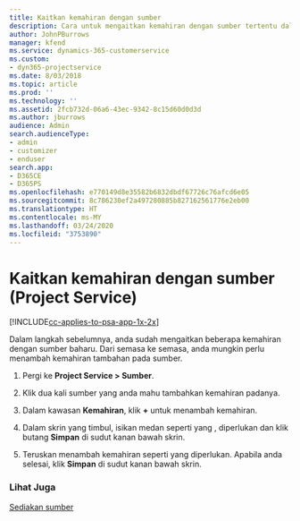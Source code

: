 ```yaml
---
title: Kaitkan kemahiran dengan sumber
description: Cara untuk mengaitkan kemahiran dengan sumber tertentu dalam Project Service
author: JohnPBurrows
manager: kfend
ms.service: dynamics-365-customerservice
ms.custom:
- dyn365-projectservice
ms.date: 8/03/2018
ms.topic: article
ms.prod: ''
ms.technology: ''
ms.assetid: 2fcb732d-06a6-43ec-9342-8c15d60d0d3d
ms.author: jburrows
audience: Admin
search.audienceType:
- admin
- customizer
- enduser
search.app:
- D365CE
- D365PS
ms.openlocfilehash: e770149d8e35582b6832dbdf67726c76afcd6e05
ms.sourcegitcommit: 8c786230ef2a497280885b827162561776e2eb00
ms.translationtype: HT
ms.contentlocale: ms-MY
ms.lasthandoff: 03/24/2020
ms.locfileid: "3753890"
---
```

# <a name="associate-skills-with-resources-project-service"></a>Kaitkan kemahiran dengan sumber (Project Service)

[!INCLUDE[cc-applies-to-psa-app-1x-2x](../includes/cc-applies-to-psa-app-1x-2x.md)]

Dalam langkah sebelumnya, anda sudah mengaitkan beberapa kemahiran dengan sumber baharu. Dari semasa ke semasa, anda mungkin perlu menambah kemahiran tambahan pada sumber.  
  
1.  Pergi ke **Project Service > Sumber**.  
  
2.  Klik dua kali sumber yang anda mahu tambahkan kemahiran padanya.  
  
3.  Dalam kawasan **Kemahiran**, klik **+** untuk menambah kemahiran.  
  
4.  Dalam skrin yang timbul, isikan medan seperti yang , diperlukan dan klik butang **Simpan** di sudut kanan bawah skrin.  
  
5.  Teruskan menambah kemahiran seperti yang diperlukan. Apabila anda selesai, klik **Simpan** di sudut kanan bawah skrin.  
  
### <a name="see-also"></a>Lihat Juga  
 [Sediakan sumber](../project-service/set-up-resources.md)
